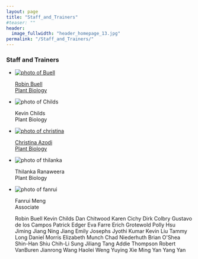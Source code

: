 ```yaml
---
layout: page
title: "Staff_and_Trainers"
#teaser: ""
header:
  image_fullwidth: "header_homepage_13.jpg"
permalink: "/Staff_and_Trainers/"
---
```


<head>
  <base href="https://nrt-impacts.github.io/images/people/">
</head>

<H3>Staff and Trainers</H3>
<ul class="small-block-grid-2 medium-block-grid-3 large-block-grid-4">
  <li><a href="https://plantbiology.natsci.msu.edu/">
    <img src="Buell.jpg" alt='photo of Buell'><p>Robin Buell<br>Plant Biology</p></a></li>
  <li><img src="Childs.jpg" alt='photo of Childs'><p>Kevin Childs<br>Plant Biology</p></li>
  <li><a href="https://plantbiology.natsci.msu.edu/">
    <img src="christina.jpg" alt='photo of christina'><p>Christina Azodi<br>Plant Biology</p></a></li>
  <li><img src="thilanka.jpg" alt='photo of thilanka'><p>Thilanka Ranaweera<br>Plant Biology</p></li>  
  <li><img src="fanrui.jpg" alt='photo of fanrui'><p>Fanrui Meng<br>Associate</p></li>
  
Robin Buell
Kevin Childs
Dan Chitwood
Karen Cichy
Dirk Colbry
Gustavo de los Campos
Patrick Edger
Eva Farre
Erich Grotewold
Polly Hsu
Jiming Jiang
Ning Jiang
Emily Josephs
Jyothi Kumar
Kevin Liu
Tammy Long
Daniel Morris
Elizabeth Munch
Chad Niederhuth
Brian O'Shea
Shin-Han Shiu
Chih-Li Sung
Jiliang Tang
Addie Thompson
Robert VanBuren
Jianrong Wang
Haolei Weng
Yuying Xie
Ming Yan
Yang Yan
  
  
  
</ul>
</ul>
</body>
</html>

